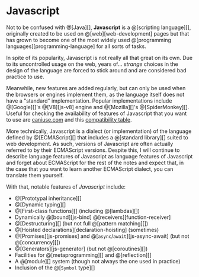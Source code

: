 # Javascript

Not to be confused with @[Java][], __Javascript__ is a @[scripting language][], originally
created to be used on @[web][web-development] pages but that has grown to become one of
the most widely used @[programming languages][programming-language] for all sorts of
tasks.

In spite of its popularity, Javascript is not really all that great on its own. Due to
its uncontrolled usage on the web, years of... *strange* choices in the design of the
language are forced to stick around and are considered bad practice to use.

Meanwhile, new features are added regularly, but can only be used when the browsers
or engines implement them, as the language itself does not have a "standard" implementation.
Popular implementations include @[Google][]'s @[V8][js-v8] engine and @[Mozilla][]'s
@[SpiderMonkey][]. Useful for checking the availability of features of Javascript that
you want to use are [caniuse.com][] and this [compatibility table][].

[caniuse.com]: https://caniuse.com/
[compatibility table]: https://kangax.github.io/compat-table/es6/

More technically, Javascript is a dialect (or implementation) of the language defined
by @[ECMAScript][] that includes a @[standard library][] suited to web development. As
such, versions of Javascript are often actually referred to by their ECMAScript versions.
Despite this, I will continue to describe language features of Javascript as language
features of Javascript and forget about ECMAScript for the rest of the notes and expect
that, in the case that you want to learn another ECMAScript dialect, you can translate
them yourself.

With that, notable features of *Javascript* include:
*   @[Prototypal inheritance][]
*   @[Dynamic typing][]
*   @[First-class functions][] (including @[lambdas][])
*   Dynamically @[bound][js-bind] @[receivers][function-receiver]
*   @[Destructuring][] (but not full @[pattern matching][])
*   @[Hoisted declarations][declaration-hoisting] (sometimes)
*   @[Promises][js-promises] and @[`async`/`await`][js-async-await] (but not @[concurrency][])
*   @[Generators][js-generator] (but not @[coroutines][])
*   Facilities for @[metaprogramming][] and @[reflection][]
*   A @[module][] system (though not always the one used in practice)
*   Inclusion of the @[`Symbol` type][]
